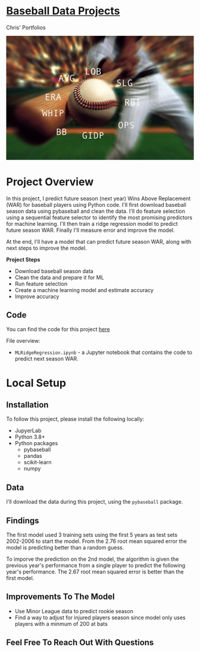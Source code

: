 # [Baseball Data Projects](https://github.com/christian-dl/BaseballMLWINSABOVEREPLACEMENT)
Chris' Portfolios

![](https://github.com/christian-dl/BaseballDataProjects/blob/main/images/baseball_stats.jpg)
# Project Overview

In this project, I predict future season (next year) Wins Above Replacement (WAR) for baseball players using Python code.  I'll first download baseball season data using pybaseball and clean the data.  I'll do feature selection using a sequential feature selector to identify the most promising predictors for machine learning.  I'll then train a ridge regression model to predict future season WAR.  Finally I'll measure error and improve the model.

At the end, I'll have a model that can predict future season WAR, along with next steps to improve the model.

**Project Steps**

* Download baseball season data
* Clean the data and prepare it for ML
* Run feature selection
* Create a machine learning model and estimate accuracy
* Improve accuracy

## Code

You can find the code for this project [here](https://github.com/christian-dl/BaseballMLWINSABOVEREPLACEMENT)

File overview:

* `MLRidgeRegression.ipynb` - a Jupyter notebook that contains the code to predict next season WAR.

# Local Setup

## Installation

To follow this project, please install the following locally:

* JupyerLab
* Python 3.8+
* Python packages
    * pybaseball
    * pandas
    * scikit-learn
    * numpy

## Data

I'll download the data during this project, using the `pybaseball` package.

## Findings

The first model used 3 training sets using the first 5 years as test sets 2002-2006 to start the model. From the 2.76 root mean squared error the model is
predicting better than a random guess.

To imporve the prediction on the 2nd model, the algorithm is given the previous year's performance from a single player to predict the following year's performance. 
The 2.67 root mean squared error is better than the first model.

## Improvements To The Model
* Use Minor League data to predict rookie season
* Find a way to adjust for injured players season since model only uses players with a minmum of 200 at bats

## Feel Free To Reach Out With Questions



